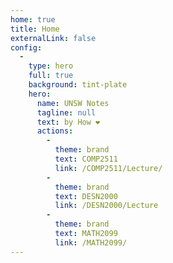 ```yaml
---
home: true
title: Home
externalLink: false
config:
  -
    type: hero
    full: true
    background: tint-plate
    hero:
      name: UNSW Notes
      tagline: null
      text: by How ❤️
      actions:
        -
          theme: brand
          text: COMP2511
          link: /COMP2511/Lecture/
        -
          theme: brand
          text: DESN2000
          link: /DESN2000/Lecture
        -
          theme: brand
          text: MATH2099
          link: /MATH2099/
---
```

